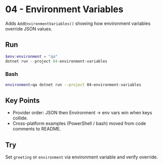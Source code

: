 # 04 - Environment Variables

Adds `AddEnvironmentVariables()` showing how environment variables override JSON values.

## Run

```powershell
$env:environment = "qa"
dotnet run --project 04-environment-variables
```

### Bash

```bash
environment=qa dotnet run --project 04-environment-variables
```

## Key Points

- Provider order: JSON then Environment -> env vars win when keys collide.
- Cross-platform examples (PowerShell / bash) moved from code comments to README.

## Try

Set `greeting` or `environment` via environment variable and verify override.
